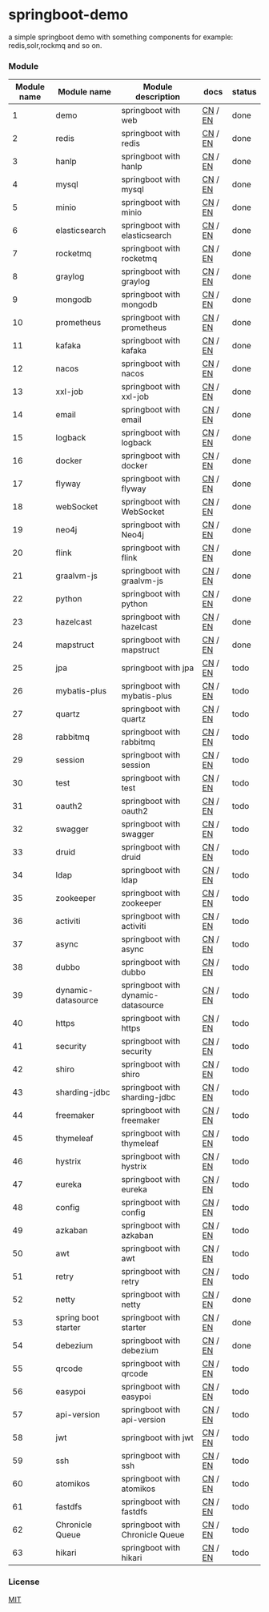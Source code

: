 # springboot-demo

a simple springboot demo with something components for example: redis,solr,rockmq and so on.


###  Module 

| Module name | Module name           | Module description                 | docs                                                                                                                                                                  | status |
|-------------|-----------------------|------------------------------------|-----------------------------------------------------------------------------------------------------------------------------------------------------------------------|--------|
| 1           | demo                  | springboot with web                | [CN](http://www.liuhaihua.cn/archives/710149.html) / [EN](https://jxausea.medium.com/%E4%B8%80-create-springboot-module-8ed28523a961)                                 | done   |
| 2           | redis                 | springboot with redis              | [CN](http://www.liuhaihua.cn/archives/710158.html) / [EN](https://jxausea.medium.com/springboot-integrated-redis-entry-demo-ea8084843856)                             | done   |
| 3           | hanlp                 | springboot with hanlp              | [CN](http://www.liuhaihua.cn/archives/710210.html) / [EN](https://jxausea.medium.com/springboot-integrated-hanlp-quick-start-demo-d90e0256e2da)                       | done   |
| 4           | mysql                 | springboot with mysql              | [CN](http://www.liuhaihua.cn/archives/710165.html) / [EN](https://jxausea.medium.com/springboot-integrated-mysql-entry-demo-0a94a78bdb60)                             | done   |
| 5           | minio                 | springboot with minio              | [CN](http://www.liuhaihua.cn/archives/710171.html) / [EN](https://jxausea.medium.com/springboot-integrated-minio-quick-start-tutorial-8ef1afe3f9e5)                   | done   |
| 6           | elasticsearch         | springboot with elasticsearch      | [CN](http://www.liuhaihua.cn/archives/710195.html) / [EN](https://jxausea.medium.com/springboot-integrated-elasticsearch-quick-start-demo-cdc17e5380eb)               | done   |
| 7           | rocketmq              | springboot with rocketmq           | [CN](http://www.liuhaihua.cn/archives/710205.html) / [EN](https://jxausea.medium.com/springboot-integrated-rocketmq-q-quick-start-demo-96aeff8738e7)                  | done   |
| 8           | graylog               | springboot with graylog            | [CN](http://www.liuhaihua.cn/archives/710178.html) / [EN](https://jxausea.medium.com/springboot-integrated-graylog-quick-start-demo-b10b0be04a93)                     | done   |
| 9           | mongodb               | springboot with mongodb            | [CN](http://www.liuhaihua.cn/archives/710188.html) / [EN](https://jxausea.medium.com/springboot-integrated-mongodb-quick-start-demo-78c54e55cc88)                     | done   |
| 10          | prometheus            | springboot with prometheus         | [CN](http://www.liuhaihua.cn/archives/710215.html) / [EN](https://jxausea.medium.com/springboot-integrated-prometheus-quick-start-demo-cdfefd789b48)                  | done   |
| 11          | kafaka                | springboot with kafaka             | [CN](http://www.liuhaihua.cn/archives/710233.html) / [EN](https://jxausea.medium.com/springboot-integrated-kafka-quick-start-demo-c5f217b93336)                       | done   |
| 12          | nacos                 | springboot with nacos              | [CN](http://www.liuhaihua.cn/archives/710246.html) / [EN](https://medium.com/@jxausea/springboot-intergrated-nacos-quick-start-demo-acca4f5cf749)                     | done   |
| 13          | xxl-job               | springboot with xxl-job            | [CN](http://www.liuhaihua.cn/archives/710250.html) / [EN](https://jxausea.medium.com/springboot-integrated-xxl-job-quick-start-demo-36d28da2f6fe)                     | done   |
| 14          | email                 | springboot with email              | [CN](http://www.liuhaihua.cn/archives/710258.html) / [EN](https://jxausea.medium.com/springboot-integrated-mail-quick-start-demo-f3001c4c52f3)                        | done   |
| 15          | logback               | springboot with logback            | [CN](http://www.liuhaihua.cn/archives/710275.html) / [EN](https://jxausea.medium.com/springboot-integrates-logback-to-print-color-logs-0062baeaae43)                  | done   |
| 16          | docker                | springboot with docker             | [CN](http://www.liuhaihua.cn/archives/710227.html) / [EN](https://jxausea.medium.com/springboot-integrated-docker-quick-start-demo-3638a847bf8e)                      | done   |
| 17          | flyway                | springboot with flyway             | [CN](http://www.liuhaihua.cn/archives/710280.html) / [EN](https://jxausea.medium.com/spring-boot-integrated-flyway-quick-start-demo-177e49e5d1ab)                     | done   |
| 18          | webSocket             | springboot with WebSocket          | [CN](http://www.liuhaihua.cn/archives/710240.html) / [EN](https://jxausea.medium.com/springboot-integrated-websocket-quick-start-demo-45c889c42ec3)                   | done   |
| 19          | neo4j                 | springboot with Neo4j              | [CN](http://www.liuhaihua.cn/archives/710286.html) / [EN](https://jxausea.medium.com/spring-boot-integrates-neo4j-to-implement-a-simple-knowledge-graph-fca16db05ead) | done   |
| 20          | flink                 | springboot with flink              | [CN](http://www.liuhaihua.cn/archives/710270.html) / [EN](https://jxausea.medium.com/springboot-integrated-flink-quick-start-demo-1f9287770f26)                       | done   |
| 21          | graalvm-js            | springboot with graalvm-js         | [CN](http://www.liuhaihua.cn/archives/710296.html) / [EN](https://jxausea.medium.com/spring-boot-integrated-graalvm-js-engine-quick-start-demo-5ee370b9b604)          | done   |
| 22          | python                | springboot with python             | [CN](http://www.liuhaihua.cn/archives/710307.html) / [EN](https://jxausea.medium.com/spring-boot-integrated-python-engine-quick-start-demo-24d3f96cc4aa)              | done   |
| 23          | hazelcast             | springboot with hazelcast          | [CN](http://www.liuhaihua.cn/archives/710310.html) / [EN](https://jxausea.medium.com/spring-boot-integrated-hazelcast-implements-distributed-cache-8a83d9ba21df)      | done   |
| 24          | mapstruct             | springboot with mapstruct          | [CN](http://www.liuhaihua.cn/archives/710319.html) / [EN](https://jxausea.medium.com/spring-boot-integrated-mapstruct-quick-start-demo-9246a57ed906)                  | done   |
| 25          | jpa                   | springboot with jpa                | [CN](###) / [EN](###)                                                                                                                                                 | todo   |
| 26          | mybatis-plus          | springboot with mybatis-plus       | [CN](###) / [EN](###)                                                                                                                                                 | todo   |
| 27          | quartz                | springboot with quartz             | [CN](###) / [EN](###)                                                                                                                                                 | todo   |
| 28          | rabbitmq              | springboot with rabbitmq           | [CN](###) / [EN](###)                                                                                                                                                 | todo   |
| 29          | session               | springboot with session            | [CN](###) / [EN](###)                                                                                                                                                 | todo   |
| 30          | test                  | springboot with test               | [CN](###) / [EN](###)                                                                                                                                                 | todo   |
| 31          | oauth2                | springboot with oauth2             | [CN](###) / [EN](###)                                                                                                                                                 | todo   |
| 32          | swagger               | springboot with swagger            | [CN](###) / [EN](###)                                                                                                                                                 | todo   |
| 33          | druid                 | springboot with druid              | [CN](###) / [EN](###)                                                                                                                                                 | todo   |
| 34          | ldap                  | springboot with ldap               | [CN](###) / [EN](###)                                                                                                                                                 | todo   |
| 35          | zookeeper             | springboot with zookeeper          | [CN](###) / [EN](###)                                                                                                                                                 | todo   |
| 36          | activiti              | springboot with activiti           | [CN](###) / [EN](###)                                                                                                                                                 | todo   |
| 37          | async                 | springboot with async              | [CN](###) / [EN](###)                                                                                                                                                 | todo   |
| 38          | dubbo                 | springboot with dubbo              | [CN](###) / [EN](###)                                                                                                                                                 | todo   |
| 39          | dynamic-datasource    | springboot with dynamic-datasource | [CN](###) / [EN](###)                                                                                                                                                 | todo   |
| 40          | https                 | springboot with https              | [CN](###) / [EN](###)                                                                                                                                                 | todo   |
| 41          | security              | springboot with security           | [CN](###) / [EN](###)                                                                                                                                                 | todo   |
| 42          | shiro                 | springboot with shiro              | [CN](###) / [EN](###)                                                                                                                                                 | todo   |
| 43          | sharding-jdbc         | springboot with sharding-jdbc      | [CN](###) / [EN](###)                                                                                                                                                 | todo   |
| 44          | freemaker             | springboot with freemaker          | [CN](###) / [EN](###)                                                                                                                                                 | todo   |
| 45          | thymeleaf             | springboot with thymeleaf          | [CN](###) / [EN](###)                                                                                                                                                 | todo   |
| 46          | hystrix               | springboot with hystrix            | [CN](###) / [EN](###)                                                                                                                                                 | todo   |
| 47          | eureka                | springboot with eureka             | [CN](###) / [EN](###)                                                                                                                                                 | todo   |
| 48          | config                | springboot with config             | [CN](###) / [EN](###)                                                                                                                                                 | todo   |
| 49          | azkaban               | springboot with azkaban            | [CN](###) / [EN](###)                                                                                                                                                 | todo   |
| 50          | awt                   | springboot with awt                | [CN](###) / [EN](###)                                                                                                                                                 | todo   |
| 51          | retry                 | springboot with retry              | [CN](###) / [EN](###)                                                                                                                                                 | todo   |
| 52          | netty                 | springboot with netty              | [CN](http://www.liuhaihua.cn/archives/710299.html) / [EN](https://jxausea.medium.com/spring-boot-intergratd-netty-implements-websocket-communication-2302e09cf748)    | done   |
| 53          | spring boot starter   | springboot with starter            | [CN](http://www.liuhaihua.cn/archives/710303.html) / [EN](https://jxausea.medium.com/how-to-make-your-custom-spring-boot-starter-component-b6b88bc47415)              | done   |
| 54          | debezium              | springboot with debezium           | [CN](http://www.liuhaihua.cn/archives/710327.html) / [EN](https://jxausea.medium.com/spring-boot-integrated-debezium-quick-start-demo-cbbc6fa8a16f)| done   |
| 55          | qrcode                | springboot with qrcode             | [CN](###) / [EN](###)| todo   |
| 56          | easypoi               | springboot with easypoi            | [CN](###) / [EN](###)| todo   |
| 57          | api-version           | springboot with api-version        | [CN](###) / [EN](###)| todo   |
| 58          | jwt                   | springboot with jwt                | [CN](###) / [EN](###)| todo   |
| 59          | ssh                   | springboot with ssh                | [CN](###) / [EN](###)| todo   |
| 60          | atomikos              | springboot with atomikos           | [CN](###) / [EN](###)| todo   |
| 61          | fastdfs               | springboot with fastdfs            | [CN](###) / [EN](###)| todo   |
| 62          | Chronicle Queue       | springboot with Chronicle Queue    | [CN](###) / [EN](###)| todo   |
| 63          | hikari                | springboot with hikari             | [CN](###) / [EN](###)| todo   |






### License

[MIT](http://opensource.org/licenses/MIT)
